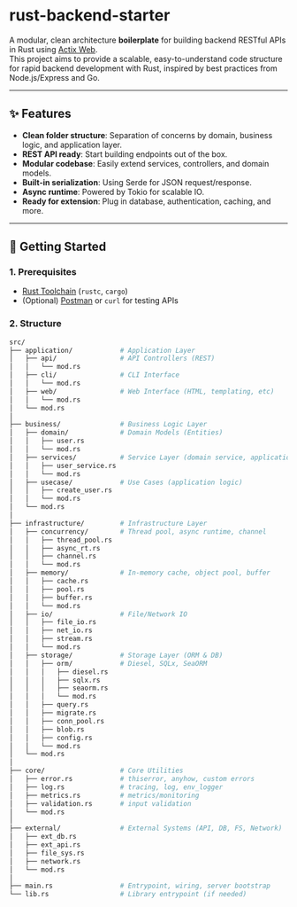 # rust-backend-starter

A modular, clean architecture **boilerplate** for building backend RESTful APIs in Rust using [Actix Web](https://actix.rs/).  
This project aims to provide a scalable, easy-to-understand code structure for rapid backend development with Rust, inspired by best practices from Node.js/Express and Go.

---

## ✨ Features

- **Clean folder structure**: Separation of concerns by domain, business logic, and application layer.
- **REST API ready**: Start building endpoints out of the box.
- **Modular codebase**: Easily extend services, controllers, and domain models.
- **Built-in serialization**: Using Serde for JSON request/response.
- **Async runtime**: Powered by Tokio for scalable IO.
- **Ready for extension**: Plug in database, authentication, caching, and more.

---

## 🚀 Getting Started

### 1. **Prerequisites**

- [Rust Toolchain](https://www.rust-lang.org/tools/install) (`rustc`, `cargo`)
- (Optional) [Postman](https://www.postman.com/) or `curl` for testing APIs

### 2. **Structure**

```sh
src/
├── application/            # Application Layer
│   ├── api/                # API Controllers (REST)
│   │   └── mod.rs
│   ├── cli/                # CLI Interface
│   │   └── mod.rs
│   ├── web/                # Web Interface (HTML, templating, etc)
│   │   └── mod.rs
│   └── mod.rs
│
├── business/               # Business Logic Layer
│   ├── domain/             # Domain Models (Entities)
│   │   ├── user.rs
│   │   └── mod.rs
│   ├── services/           # Service Layer (domain service, application service)
│   │   ├── user_service.rs
│   │   └── mod.rs
│   ├── usecase/            # Use Cases (application logic)
│   │   ├── create_user.rs
│   │   └── mod.rs
│   └── mod.rs
│
├── infrastructure/         # Infrastructure Layer
│   ├── concurrency/        # Thread pool, async runtime, channel
│   │   ├── thread_pool.rs
│   │   ├── async_rt.rs
│   │   ├── channel.rs
│   │   └── mod.rs
│   ├── memory/             # In-memory cache, object pool, buffer
│   │   ├── cache.rs
│   │   ├── pool.rs
│   │   ├── buffer.rs
│   │   └── mod.rs
│   ├── io/                 # File/Network IO
│   │   ├── file_io.rs
│   │   ├── net_io.rs
│   │   ├── stream.rs
│   │   └── mod.rs
│   ├── storage/            # Storage Layer (ORM & DB)
│   │   ├── orm/            # Diesel, SQLx, SeaORM
│   │   │   ├── diesel.rs
│   │   │   ├── sqlx.rs
│   │   │   ├── seaorm.rs
│   │   │   └── mod.rs
│   │   ├── query.rs
│   │   ├── migrate.rs
│   │   ├── conn_pool.rs
│   │   ├── blob.rs
│   │   ├── config.rs
│   │   └── mod.rs
│   └── mod.rs
│
├── core/                   # Core Utilities
│   ├── error.rs            # thiserror, anyhow, custom errors
│   ├── log.rs              # tracing, log, env_logger
│   ├── metrics.rs          # metrics/monitoring
│   ├── validation.rs       # input validation
│   └── mod.rs
│
├── external/               # External Systems (API, DB, FS, Network)
│   ├── ext_db.rs
│   ├── ext_api.rs
│   ├── file_sys.rs
│   ├── network.rs
│   └── mod.rs
│
├── main.rs                 # Entrypoint, wiring, server bootstrap
└── lib.rs                  # Library entrypoint (if needed)

